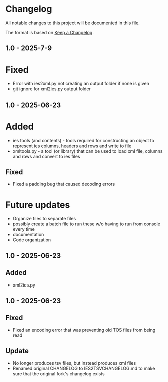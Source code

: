 # Changelog
All notable changes to this project will be documented in this file.

The format is based on [Keep a Changelog](https://keepachangelog.com/en/1.0.0/).

## 1.0 - 2025-7-9

# Fixed
- Error with ies2xml.py not creating an output folder if none is given
- git ignore for xml2ies.py output folder

## 1.0 - 2025-06-23
# Added
- ies tools (and contents) - tools required for constructing an object to represent ies columns, headers and rows and write to file
- xmltools.py - a tool (or library) that can be used to load xml file, columns and rows and convert to ies files

## Fixed
- Fixed a padding bug that caused decoding errors

# Future updates
- Organize files to separate files
- possibly create a batch file to run these w/o having to run from console every time
- documentation
- Code organization

## 1.0 - 2025-06-23

## Added
- xml2ies.py

## 1.0 - 2025-06-23

## Fixed
- Fixed an encoding error that was preventing old TOS files from being read 

## Update
- No longer produces tsv files, but instead produces xml files
- Renamed original CHANGELOG to IES2TSVCHANGELOG.md to make sure that the original fork's changelog exists
